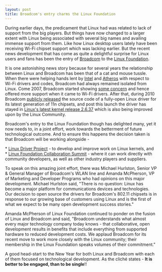 ```yaml
---
layout: post
title: Broadcom's entry charms the Linux Foundation
---
```

<p>During earlier days, the predicament that Linux had was related to lack of support from the big players. But things have now changed to a larger extent with Linux being associated with several big names and availing immense support from them. Like how Linux desktop users lately have been receiving Wi-Fi chipset support which was lacking earlier. But the recent news development that has come as quite a delightful surprise for Linux users and fans has been the entry of <a href="http://www.broadcom.com/">Broadcom</a> to the <a href="http://www.linuxfoundation.org/">Linux Foundation</a>. </p>

<p>It is one astonishing news story because for several years the relationship between Linux and Broadcom has been that of a cat and mouse tussle. When there were helping hands lent by <a href="http://intellinuxwireless.org/">Intel</a> and <a href="http://blogs.computerworld.com/atheros_wi_fi_goes_open_source_linux_friendly">Atheros</a> with respect to Wi-Fi drivers and codes, Broadcom had always remained isolated from Linux. Come 2007, Broadcom started showing <a href="http://practical-tech.com/operating-system/new-linux-broadcom-wi-fi-drivers-arrive/">some concern</a> and hence offered more support when it came to Wi-Fi drivers. After that, during 2010 Broadcom <a href="http://www.zdnet.com/blog/networking/broadcom-makes-its-wi-fi-chipsets-more-linux-friendly/138">publicly released</a> the source code of a fully-open Linux driver for its latest generation of 11n chipsets, and post this launch the driver has stayed in <a href="http://www.phoronix.com/scan.php?page=news_item&amp;px=ODk3OQ">Linux's latest kernel release 2.6.37</a> which is also being improved upon by the Linux Community.</p>
<p>Broadcom's entry to the Linux Foundation though has delighted many, yet it now needs to, in a joint effort, work towards the betterment of future technological outcome. And to ensure this happens the decision taken is that Broadcom will be working alongside - </p>
<p>* <a href="http://www.linuxdriverproject.org/foswiki/bin/view">Linux Driver Project</a> - to develop and improve work on Linux kernels, and<br />
* <a href="http://events.linuxfoundation.org/events/collaboration-summit">Linux Foundation Collaboration Summit</a> - where it can work directly with community developers, as well as other industry players and suppliers. </p>
<p>To speak on this amazing joint effort, there was Michael Hurlston, Senior VP &amp; General Manager of Broadcom's WLAN line and Amanda McPherson, VP of Marketing and Developer Programs who had opinions on this major development. Michael Hurlston said, "There is no question: Linux has become a major platform for communications devices and technologies. Our decision to open source the drivers for Broadcom's 802.11 chipsets is in response to our growing base of customers using Linux and is the first of what we expect to be many open development success stories."</p>
<p>Amanda McPherson of Linux Foundation continued to ponder on the fusion of Linux and Broadcom and said, "Broadcom understands what almost every major technology company today knows - that collaborative, open development results in benefits that include everything from supported hardware to reduced development costs. We applaud Broadcom for its recent move to work more closely with the Linux community; their membership in the Linux Foundation speaks volumes of their commitment."</p>
<p>A good head-start to the New Year for both Linux and Broadcom with each of them focused on technological development. As the clich&#233; states - <strong>It is better to be engaged, than to be single</strong>!!</p>
